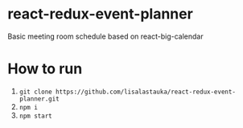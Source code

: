 # react-redux-event-planner
Basic meeting room schedule based on react-big-calendar

# How to run
1. `git clone https://github.com/lisalastauka/react-redux-event-planner.git`
2. `npm i`
3. `npm start`
